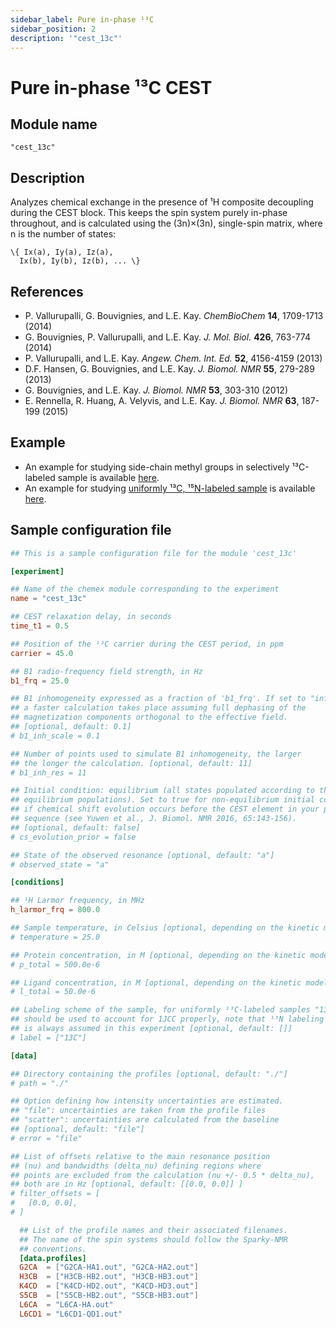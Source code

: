 ```yaml
---
sidebar_label: Pure in-phase ¹³C
sidebar_position: 2
description: '"cest_13c"'
---
```


# Pure in-phase ¹³C CEST

## Module name

`"cest_13c"`

## Description

Analyzes chemical exchange in the presence of ¹H composite decoupling during the
CEST block. This keeps the spin system purely in-phase throughout, and is
calculated using the (3n)×(3n), single-spin matrix, where n is the number of
states:

    \{ Ix(a), Iy(a), Iz(a),
      Ix(b), Iy(b), Iz(b), ... \}

## References

-   P. Vallurupalli, G. Bouvignies, and L.E. Kay. _ChemBioChem_ **14**, 1709-1713
    (2014)
-   G. Bouvignies, P. Vallurupalli, and L.E. Kay. _J. Mol. Biol._ **426**, 763-774
    (2014)
-   P. Vallurupalli, and L.E. Kay. _Angew. Chem. Int. Ed._ **52**, 4156-4159
    (2013)
-   D.F. Hansen, G. Bouvignies, and L.E. Kay. _J. Biomol. NMR_ **55**, 279-289
    (2013)
-   G. Bouvignies, and L.E. Kay. _J. Biomol. NMR_ **53**, 303-310 (2012)
-   E. Rennella, R. Huang, A. Velyvis, and L.E. Kay. _J. Biomol. NMR_ **63**,
    187-199 (2015)

## Example

-   An example for studying side-chain methyl groups in selectively ¹³C-labeled
    sample is available
    [here](https://github.com/gbouvignies/chemex/tree/master/examples/Experiments/CEST_13C/).
-   An example for studying
    [uniformly ¹³C, ¹⁵N-labeled sample](../../examples/cest_13c_15n.md) is
    available
    [here](https://github.com/gbouvignies/chemex/tree/master/examples/Experiments/CEST_13C_LABEL_CN/).

## Sample configuration file

```toml title="experiment.toml"
## This is a sample configuration file for the module 'cest_13c'

[experiment]

## Name of the chemex module corresponding to the experiment
name = "cest_13c"

## CEST relaxation delay, in seconds
time_t1 = 0.5

## Position of the ¹³C carrier during the CEST period, in ppm
carrier = 45.0

## B1 radio-frequency field strength, in Hz
b1_frq = 25.0

## B1 inhomogeneity expressed as a fraction of 'b1_frq'. If set to "inf",
## a faster calculation takes place assuming full dephasing of the
## magnetization components orthogonal to the effective field.
## [optional, default: 0.1]
# b1_inh_scale = 0.1

## Number of points used to simulate B1 inhomogeneity, the larger
## the longer the calculation. [optional, default: 11]
# b1_inh_res = 11

## Initial condition: equilibrium (all states populated according to their
## equilibrium populations). Set to true for non-equilibrium initial condition
## if chemical shift evolution occurs before the CEST element in your pulse
## sequence (see Yuwen et al., J. Biomol. NMR 2016, 65:143-156).
## [optional, default: false]
# cs_evolution_prior = false

## State of the observed resonance [optional, default: "a"]
# observed_state = "a"

[conditions]

## ¹H Larmor frequency, in MHz
h_larmor_frq = 800.0

## Sample temperature, in Celsius [optional, depending on the kinetic model]
# temperature = 25.0

## Protein concentration, in M [optional, depending on the kinetic model]
# p_total = 500.0e-6

## Ligand concentration, in M [optional, depending on the kinetic model]
# l_total = 50.0e-6

## Labeling scheme of the sample, for uniformly ¹³C-labeled samples "13C"
## should be used to account for 1JCC properly, note that ¹⁵N labeling
## is always assumed in this experiment [optional, default: []]
# label = ["13C"]

[data]

## Directory containing the profiles [optional, default: "./"]
# path = "./"

## Option defining how intensity uncertainties are estimated.
## "file": uncertainties are taken from the profile files
## "scatter": uncertainties are calculated from the baseline
## [optional, default: "file"]
# error = "file"

## List of offsets relative to the main resonance position
## (nu) and bandwidths (delta_nu) defining regions where
## points are excluded from the calculation (nu +/- 0.5 * delta_nu),
## both are in Hz [optional, default: [[0.0, 0.0]] ]
# filter_offsets = [
#   [0.0, 0.0],
# ]

  ## List of the profile names and their associated filenames.
  ## The name of the spin systems should follow the Sparky-NMR
  ## conventions.
  [data.profiles]
  G2CA  = ["G2CA-HA1.out", "G2CA-HA2.out"]
  H3CB  = ["H3CB-HB2.out", "H3CB-HB3.out"]
  K4CD  = ["K4CD-HD2.out", "K4CD-HD3.out"]
  S5CB  = ["S5CB-HB2.out", "S5CB-HB3.out"]
  L6CA  = "L6CA-HA.out"
  L6CD1 = "L6CD1-QD1.out"
```
